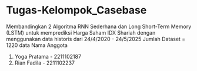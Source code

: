 # Tugas-Kelompok_Casebase
Membandingkan 2 Algoritma RNN Sederhana dan Long Short-Term Memory (LSTM) untuk memprediksi Harga Saham IDX Shariah dengan menggunakan data historis dari 24/4/2020 - 24/5/2025 
Jumlah Dataset = 1220 data
Nama Anggota
1. Yoga Pratama - 2211102187
2. Rian Fadila - 2211102237
